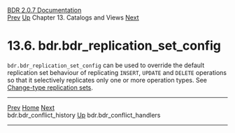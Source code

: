   [BDR 2.0.7 Documentation](README.md)                                                                                                                             
  [Prev](catalog-bdr-conflict-history.md "bdr.bdr_conflict_history")   [Up](catalogs-views.md)    Chapter 13. Catalogs and Views    [Next](catalog-bdr-conflict-handlers.md "bdr.bdr_conflict_handlers")  


# 13.6. bdr.bdr_replication_set_config

`bdr.bdr_replication_set_config` can be used to override the
default replication set behaviour of replicating `INSERT`,
`UPDATE` and `DELETE` operations so that it
selectively replicates only one or more operation types. See
[Change-type replication sets](replication-sets-changetype.md).



  ---------------------------------------------------------- ------------------------------------------ -----------------------------------------------------------
  [Prev](catalog-bdr-conflict-history.md)       [Home](README.md)        [Next](catalog-bdr-conflict-handlers.md)  
  bdr.bdr_conflict_history                                    [Up](catalogs-views.md)                                    bdr.bdr_conflict_handlers
  ---------------------------------------------------------- ------------------------------------------ -----------------------------------------------------------
